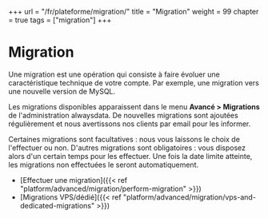 +++
url = "/fr/plateforme/migration/"
title = "Migration"
weight = 99
chapter = true
tags = ["migration"]
+++

# Migration

Une migration est une opération qui consiste à faire évoluer une caractéristique technique de votre compte. Par exemple, une migration vers une nouvelle version de MySQL.

Les migrations disponibles apparaissent dans le menu **Avancé > Migrations** de l'administration alwaysdata. De nouvelles migrations sont ajoutées régulièrement et nous avertissons nos clients par email pour les informer.

Certaines migrations sont facultatives : nous vous laissons le choix de l'effectuer ou non. D'autres migrations sont obligatoires : vous disposez alors d'un certain temps pour les effectuer. Une fois la date limite atteinte, les migrations non effectuées le seront automatiquement.


- [Effectuer une migration]({{< ref "platform/advanced/migration/perform-migration" >}})
- [Migrations VPS/dédié]({{< ref "platform/advanced/migration/vps-and-dedicated-migrations" >}})
